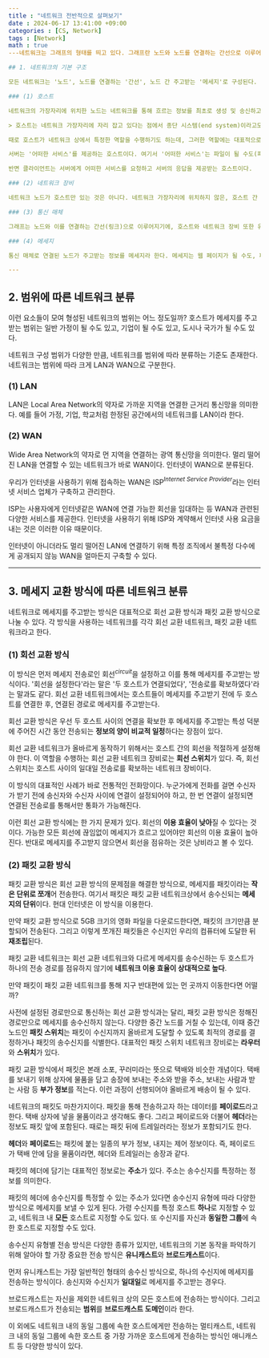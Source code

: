 ```yaml
---
title : "네트워크 전반적으로 살펴보기"
date : 2024-06-17 13:41:00 +09:00
categories : [CS, Network]
tags : [Network]
math : true
---네트워크는 그래프의 형태를 띄고 있다. 그래프란 노드와 노드를 연결하는 간선으로 이루어진 자료 구조이다. 여기서 자료 구조란 정보를 저장하고 다루는 방법을 의미한다. 

## 1. 네트워크의 기본 구조

모든 네트워크는 '노드', 노드를 연결하는 '간선', 노드 간 주고받는 '메세지'로 구성된다. 노드는 정보를 주고받을 수 있는 장치, 간선은 정보를 주고받을 수 있는 유무선의 통신 매체라고 이해하면 쉽다. 

### (1) 호스트

네트워크의 가장자리에 위치한 노드는 네트워크를 통해 흐르는 정보를 최초로 생성 및 송신하고, 최종적으로 수신한다. 이는 서버 컴퓨터가 될 수도 있고, 개인 데스크톱, 노트북, 스마트폰이 될 수도 있다. 요즘은 종류가 더 다양해져서 시계, 자동차, 냉장고, TV 등이 될 수도 있다. 우리가 일상에서 사용하는 네트워크 기기 대부분이 여기에 속한다고 봐도 무방하다. 이러한 가장자리 노드를 네트워크에서는 호스트라고 부른다.

> 호스트는 네트워크 가장자리에 자리 잡고 있다는 점에서 종단 시스템(end system)이라고도 한다.

때로 호스트가 네트워크 상에서 특정한 역할을 수행하기도 하는데, 그러한 역할에는 대표적으로 서버와 클라이언트 역할이 있다.

서버는 '어떠한 서비스'를 제공하는 호스트이다. 여기서 '어떠한 서비스'는 파일이 될 수도(파일 서버), 웹 페이지가 될 수도(웹 서버), 메일이 될 수도(메일 서버) 있다. 

반면 클라이언트는 서버에게 어떠한 서비스를 요청하고 서버의 응답을 제공받는 호스트이다. 

### (2) 네트워크 장비

네트워크 노드가 호스트만 있는 것은 아니다. 네트워크 가장자리에 위치하지 않은, 호스트 간 주고받을 정보가 중간에 거치는 노드도 있다. 이를 중간 노드라고 하는데, 대표적으로 허브, 스위치, 라우터, 공유기 등이 있다. 이 책에서는 중간 노드들을 **네트워크 장비**라 부를 것이다. 네트워크 장비는 호스트 간에 주고받는 정보가 원하는 수신지까지 안정적으로 전송될 수 있도록 한다.

### (3) 통신 매체

그래프는 노드와 이를 연결하는 간선(링크)으로 이루어지기에, 호스트와 네트워크 장비 또한 유무선 매체를 통해 연결되어 있어야 한다. 이렇게 각 노드를 연결하는 간선이 바로 통신 매체이다. 이 통신 매체에는 노드들을 유선으로 연결하는 유선 매체, 무선으로 연결하는 무선 매체가 있다. 

### (4) 메세지

통신 매체로 연결된 노드가 주고받는 정보를 메세지라 한다. 메세지는 웹 페이지가 될 수도, 파일이 될 수도, 메일이 될 수도 있다. 

---
```


## 2. 범위에 따른 네트워크 분류

이런 요소들이 모여 형성된 네트워크의 범위는 어느 정도일까? 호스트가 메세지를 주고받는 범위는 일반 가정이 될 수도 있고, 기업이 될 수도 있고, 도시나 국가가 될 수도 있다.

네트워크 구성 범위가 다양한 만큼, 네트워크를 범위에 따라 분류하는 기준도 존재한다. 네트워크는 범위에 따라 크게 LAN과 WAN으로 구분한다.

### (1) LAN

LAN은 Local Area Network의 약자로 가까운 지역을 연결한 근거리 통신망을 의미한다. 예를 들어 가정, 기업, 학교처럼 한정된 공간에서의 네트워크를 LAN이라 한다.

### (2) WAN

Wide Area Network의 약자로 먼 지역을 연결하는 광역 통신망을 의미한다. 멀리 떨어진 LAN을 연결할 수 있는 네트워크가 바로 WAN이다. 인터넷이 WAN으로 분류된다.

우리가 인터넷을 사용하기 위해 접속하는 WAN은 ISP$^{Internet\ Service\ Provider}$라는 인터넷 서비스 업체가 구축하고 관리한다. 

ISP는 사용자에게 인터넷같은 WAN에 연결 가능한 회선을 임대하는 등 WAN과 관련된 다양한 서비스를 제공한다. 인터넷을 사용하기 위해 ISP와 계약해서 인터넷 사용 요금을 내는 것은 이러한 이유 때문이다. 

인터넷이 아니더라도 멀리 떨어진 LAN에 연결하기 위해 특정 조직에서 불특정 다수에게 공개되지 않능 WAN을 얼마든지 구축할 수 있다.

---

## 3. 메세지 교환 방식에 따른 네트워크 분류

네트워크로 메세지를 주고받는 방식은 대표적으로 회선 교환 방식과 패킷 교환 방식으로 나눌 수 있다. 각 방식을 사용하는 네트워크를 각각 회선 교환 네트워크, 패킷 교환 네트워크라고 한다.

### (1) 회선 교환 방식

이 방식은 먼저 메세지 전송로인 회선$^{circuit}$을 설정하고 이를 통해 메세지를 주고받는 방식이다. 
'회선을 설정한다'라는 말은 '두 호스트가 연결되었다', '전송로를 확보하였다'라는 말과도 같다. 
회선 교환 네트워크에서는 호스트들이 메세지를 주고받기 전에 두 호스트를 연결한 후, 연결된 경로로 메세지를 주고받는다.

회선 교환 방식은 우선 두 호스트 사이의 연결을 확보한 후 메세지를 주고받는 특성 덕분에 주어진 시간 동안 전송되는 **정보의 양이 비교적 일정**하다는 장점이 있다.

회선 교환 네트워크가 올바르게 동작하기 위해서는 호스트 간의 회선을 적절하게 설정해야 한다. 
이 역할을 수행하는 회선 교환 네트워크 장비로는 **회선 스위치**가 있다. 즉, 회선 스위치는 호스트 사이의 일대일 전송로를 확보하는 네트워크 장비이다.

이 방식의 대표적인 사례가 바로 전통적인 전화망이다. 
누군가에게 전화를 걸면 수신자가 받기 전에 송신자와 수신자 사이에 연결이 설정되어야 하고, 한 번 연결이 설정되면 연결된 전송로를 통해서만 통화가 가능해진다.

이런 회선 교환 방식에는 한 가지 문제가 있다. 회선의 **이용 효율이 낮아**질 수 있다는 것이다. 가능한 모든 회선에 끊임없이 메세지가 흐르고 있어야만 회선의 이용 효율이 높아진다. 반대로 메세지를 주고받지 않으면서 회선을 점유하는 것은 낭비라고 볼 수 있다.  

### (2) 패킷 교환 방식

패킷 교환 방식은 회선 교환 방식의 문제점을 해결한 방식으로, 메세지를 패킷이라는 **작은 단위로 쪼개**어 전송한다. 
여기서 패킷은 패킷 교환 네트워크상에서 송수신되는 **메세지의 단위**이다. 현대 인터넷은 이 방식을 이용한다.

만약 패킷 교환 방식으로 5GB 크기의 영화 파일을 다운로드한다면, 패킷의 크기만큼 분할되어 전송된다. 그리고 이렇게 쪼개진 패킷들은 수신지인 우리의 컴퓨터에 도달한 뒤 **재조립**된다. 

패킷 교환 네트워크는 회선 교환 네트워크와 다르게 메세지를 송수신하는 두 호스트가 하나의 전송 경로를 점유하지 않기에 **네트워크 이용 효율이 상대적으로 높다**. 

만약 패킷이 패킷 교환 네트워크를 통해 지구 반대편에 있는 먼 곳까지 이동한다면 어떨까? 

사전에 설정된 경로만으로 통신하는 회선 교환 방식과는 달리, 패킷 교환 방식은 정해진 경로만으로 메세지를 송수신하지 않는다. 
다양한 중간 노드를 거칠 수 있는데, 이때 중간 노드인 **패킷 스위치**는 패킷이 수신지까지 올바르게 도달할 수 있도록 최적의 경로를 결정하거나 패킷의 송수신지를 식별한다. 
대표적인 패킷 스위치 네트워크 장비로는 **라우터**와 **스위치**가 있다.

패킷 교환 방식에서 패킷은 본래 소포, 꾸러미라는 뜻으로 택배와 비슷한 개념이다. 
택배를 보내기 위해 상자에 물품을 담고 송장에 보내는 주소와 받을 주소, 보내는 사람과 받는 사람 등 **부가 정보**를 적는다. 이런 과정이 선행되어야 올바르게 배송이 될 수 있다.

네트워크의 패킷도 마찬가지이다. 
패킷을 통해 전송하고자 하는 데이터를 **페이로드**라고 한다. 택배 상자에 넣을 물품이라고 생각해도 좋다. 
그리고 페이로드와 더불어 **헤더**라는 정보도 패킷 앞에 포함된다. 때로는 패킷 뒤에 트레일러라는 정보가 포함되기도 한다.

**헤더**와 **페이로드**는 패킷에 붙는 일종의 부가 정보, 내지는 제어 정보이다. 
즉, 페이로드가 택배 안에 담을 물품이라면, 헤더와 트레일러는 송장과 같다.

패킷의 헤더에 담기는 대표적인 정보로는 **주소**가 있다. 주소는 송수신지를 특정하는 정보를 의미한다. 

패킷의 헤더에 송수신지를 특정할 수 있는 주소가 있다면 송수신지 유형에 따라 다양한 방식으로 메세지를 보낼 수 있게 된다. 
가령 수신지를 특정 호스트 **하나**로 지정할 수 있고, 네트워크 내 **모든** 호스트로 지정할 수도 있다. 또 수신지를 자신과 **동일한 그룹**에 속한 호스트로 지정할 수도 있다. 

송수신지 유형별 전송 방식은 다양한 종류가 있지만, 네트워크의 기본 동작을 파악하기 위해 알아야 할 가장 중요한 전송 방식은 **유니캐스트**와 **브로드캐스트**이다.

먼저 유니캐스트는 가장 일반적인 형태의 송수신 방식으로, 하나의 수신지에 메세지를 전송하는 방식이다. 송신지와 수신지가 **일대일**로 메세지를 주고받는 경우다. 

브로드캐스트는 자신을 제외한 네트워크 상의 모든 호스트에 전송하는 방식이다. 
그리고 브로드캐스트가 전송되는 **범위**를 **브로드캐스트 도메인**이라 한다.

이 외에도 네트워크 내의 동일 그룹에 속한 호스트에게만 전송하는 멀티캐스트, 네트워크 내의 동일 그룹에 속한 호스트 중 가장 가까운 호스트에게 전송하는 방식인 애니캐스트 등 다양한 방식이 있다. 